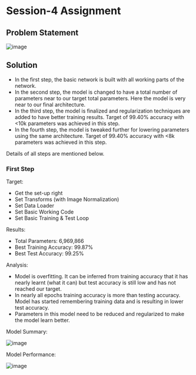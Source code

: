# Session-4 Assignment

## Problem Statement

![image](https://user-images.githubusercontent.com/120099863/213533529-0dd329fb-9b7e-477c-bf7e-7d2535c05de7.png)

## Solution

* In the first step, the basic network is built with all working parts of the network.
* In the second step, the model is changed to have a total number of parameters near to our target total parameters. Here the model is very near to our final architecture.
* In the third step, the model is finalized and regularization techniques are added to have better training results. Target of 99.40% accuracy with <10k parameters was achieved in this step.
* In the fourth step, the model is tweaked further for lowering parameters using the same architecture. Target of 99.40% accuracy with <8k parameters was achieved in this step.

Details of all steps are mentioned below.

### First Step

Target:
*   Get the set-up right
*   Set Transforms (with Image Normalization)
*   Set Data Loader
*   Set Basic Working Code
*   Set Basic Training  & Test Loop

Results:
*   Total Parameters: 6,969,866
*   Best Training Accuracy: 99.87%
*   Best Test Accuracy: 99.25%

Analysis:
*   Model is overfitting. It can be inferred from training accuracy that it has nearly learnt (what it can) but test accuracy is still low and has not reached our target.
*   In nearly all epochs training accuracy is more than testing accuracy. Model has started remembering training data and is resulting in lower test accuracy. 
*   Parameters in this model need to be reduced and regularized to make the model learn better.

Model Summary:

![image](https://user-images.githubusercontent.com/120099863/213536766-9f702fe9-517f-4f84-a30d-a92607e200f4.png)

Model Performance:

![image](https://user-images.githubusercontent.com/120099863/213537036-ee60eac9-5586-4521-972f-0c3f0e4419ef.png)

